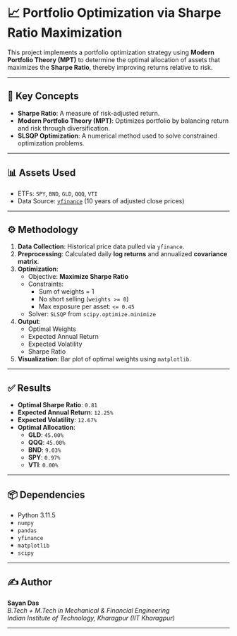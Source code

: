 # 📈 Portfolio Optimization via Sharpe Ratio Maximization

This project implements a portfolio optimization strategy using **Modern Portfolio Theory (MPT)** to determine the optimal allocation of assets that maximizes the **Sharpe Ratio**, thereby improving returns relative to risk.

---

## 🧠 Key Concepts

- **Sharpe Ratio**: A measure of risk-adjusted return.
- **Modern Portfolio Theory (MPT)**: Optimizes portfolio by balancing return and risk through diversification.
- **SLSQP Optimization**: A numerical method used to solve constrained optimization problems.

---

## 📊 Assets Used

- ETFs: `SPY`, `BND`, `GLD`, `QQQ`, `VTI`
- Data Source: [`yfinance`](https://pypi.org/project/yfinance/) (10 years of adjusted close prices)

---

## ⚙️ Methodology

1. **Data Collection**: Historical price data pulled via `yfinance`.
2. **Preprocessing**: Calculated daily **log returns** and annualized **covariance matrix**.
3. **Optimization**:
   - Objective: **Maximize Sharpe Ratio**
   - Constraints:
     - Sum of weights = 1
     - No short selling (`weights >= 0`)
     - Max exposure per asset: `<= 0.45`
   - Solver: `SLSQP` from `scipy.optimize.minimize`
4. **Output**:
   - Optimal Weights
   - Expected Annual Return
   - Expected Volatility
   - Sharpe Ratio
5. **Visualization**: Bar plot of optimal weights using `matplotlib`.

---

## ✅ Results

- **Optimal Sharpe Ratio**: `0.81`
- **Expected Annual Return**: `12.25%`
- **Expected Volatility**: `12.67%`
- **Optimal Allocation**:
  - **GLD**: `45.00%`
  - **QQQ**: `45.00%`
  - **BND**: `9.03%`
  - **SPY**: `0.97%`
  - **VTI**: `0.00%`

---

## 📦 Dependencies

- Python 3.11.5
- `numpy`
- `pandas`
- `yfinance`
- `matplotlib`
- `scipy`

---

## ✍️ Author

**Sayan Das**  
*B.Tech + M.Tech in Mechanical & Financial Engineering*  
*Indian Institute of Technology, Kharagpur (IIT Kharagpur)*

---
